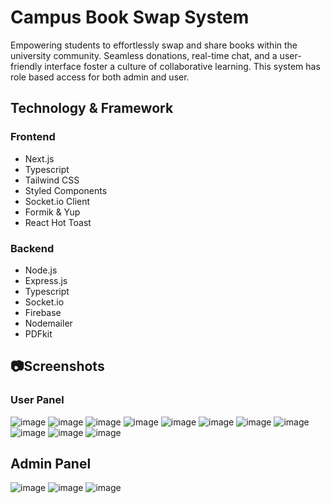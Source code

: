 # Campus Book Swap System

Empowering students to effortlessly swap and share books within the university community. Seamless donations, real-time chat, and a user-friendly interface foster a culture of collaborative learning. This system has role based access for both admin and user.

## Technology & Framework

### Frontend

- Next.js
- Typescript
- Tailwind CSS
- Styled Components
- Socket.io Client
- Formik & Yup
- React Hot Toast

### Backend

- Node.js
- Express.js
- Typescript
- Socket.io
- Firebase
- Nodemailer
- PDFkit

## 📷Screenshots
### User Panel
![image](https://github.com/Raziur306/campus-book-swap/assets/75040026/d0eda610-50ee-4887-bb89-faa6e178eb36)
![image](https://github.com/Raziur306/campus-book-swap/assets/75040026/da4e6229-0cb5-4cea-a913-72cdcdd9361f)
![image](https://github.com/Raziur306/campus-book-swap/assets/75040026/a4765186-6e34-4105-91ce-ebeff6ca11c1)
![image](https://github.com/Raziur306/campus-book-swap/assets/75040026/7e99abdd-a36b-494b-b3ab-e1661c51e74e)
![image](https://github.com/Raziur306/campus-book-swap/assets/75040026/54dc2679-5f37-46ce-ac17-4e6b2ff4856f)
![image](https://github.com/Raziur306/campus-book-swap/assets/75040026/1a06a0c7-51aa-4ffd-a3e0-87f1e4518f15)
![image](https://github.com/Raziur306/campus-book-swap/assets/75040026/36a34194-cccc-49f8-adc0-f913595ee0c3)
![image](https://github.com/Raziur306/campus-book-swap/assets/75040026/c6f52822-2503-4323-bff5-e9bbb173c698)
![image](https://github.com/Raziur306/campus-book-swap/assets/75040026/e4558849-efd1-43cc-941d-8463235fad4e)
![image](https://github.com/Raziur306/campus-book-swap/assets/75040026/8cf2d7e8-6ce2-4c40-aa8d-88b8aedc3c38)
![image](https://github.com/Raziur306/campus-book-swap/assets/75040026/b594eb11-9176-414e-ac74-d7c608226b6f)

## Admin Panel
![image](https://github.com/Raziur306/campus-book-swap/assets/75040026/bd11d604-dcf6-460a-ad9d-8208acc1d8dd)
![image](https://github.com/Raziur306/campus-book-swap/assets/75040026/0aad0d01-79c3-400f-9166-8b8cc2573827)
![image](https://github.com/Raziur306/campus-book-swap/assets/75040026/65491341-6d31-435a-a68f-d38e51a34a39)



